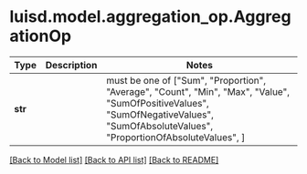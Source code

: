 # luisd.model.aggregation_op.AggregationOp

Type | Description | Notes
------------- | ------------- | -------------
**str** |  |  must be one of ["Sum", "Proportion", "Average", "Count", "Min", "Max", "Value", "SumOfPositiveValues", "SumOfNegativeValues", "SumOfAbsoluteValues", "ProportionOfAbsoluteValues", ]

[[Back to Model list]](../../README.md#documentation-for-models) [[Back to API list]](../../README.md#documentation-for-api-endpoints) [[Back to README]](../../README.md)

